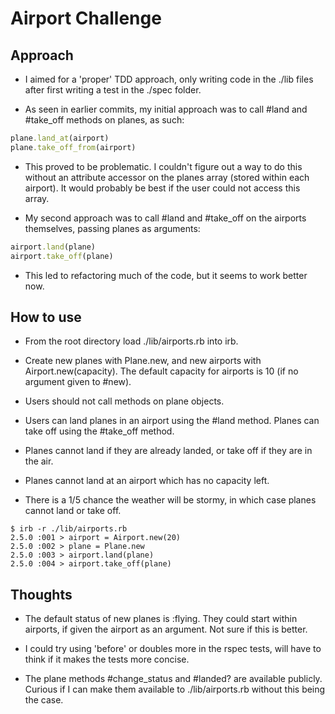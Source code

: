 # Airport Challenge

## Approach
* I aimed for a 'proper' TDD approach, only writing code in the ./lib files
after first writing a test in the ./spec folder.

* As seen in earlier commits, my initial approach was to call #land and #take_off
methods on planes, as such:

```ruby
plane.land_at(airport)
plane.take_off_from(airport)
```

* This proved to be problematic. I couldn't figure out a way to do this
without an attribute accessor on the planes array (stored within each airport).
It would probably be best if the user could not access this array.

* My second approach was to call #land and #take_off on the airports themselves,
passing planes as arguments:

```ruby
airport.land(plane)
airport.take_off(plane)
```

* This led to refactoring much of the code, but it seems to work better now.

## How to use

* From the root directory load ./lib/airports.rb into irb.

* Create new planes with Plane.new, and new airports with Airport.new(capacity).
The default capacity for airports is 10 (if no argument given to #new).

* Users should not call methods on plane objects.

* Users can land planes in an airport using the #land method. Planes can
take off using the #take_off method.

* Planes cannot land if they are already landed, or take off if they are in
the air.

* Planes cannot land at an airport which has no capacity left.

* There is a 1/5 chance the weather will be stormy, in which case planes cannot
land or take off.

```
$ irb -r ./lib/airports.rb
2.5.0 :001 > airport = Airport.new(20)
2.5.0 :002 > plane = Plane.new
2.5.0 :003 > airport.land(plane)
2.5.0 :004 > airport.take_off(plane)
```

## Thoughts

* The default status of new planes is :flying. They could start within airports,
if given the airport as an argument. Not sure if this is better.

* I could try using 'before' or doubles more in the rspec tests, will
have to think if it makes the tests more concise.

* The plane methods #change_status and #landed? are available publicly. Curious
if I can make them available to ./lib/airports.rb without this being the case.
